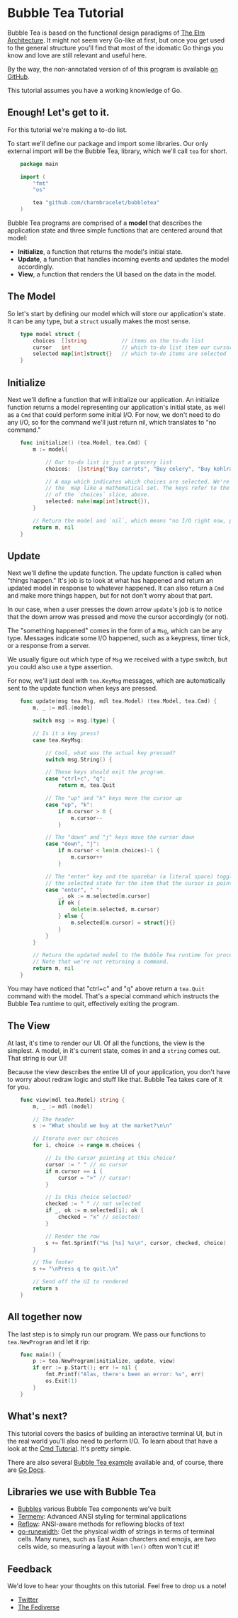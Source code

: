 # Bubble Tea Tutorial

Bubble Tea is based on the functional design paradigms of [The Elm
Architecture][elm]. It might not seem very Go-like at first, but once you get
used to the general structure you'll find that most of the idomatic Go things
you know and love are still relevant and useful here.

By the way, the non-annotated version of of this program is available
[on GitHub](https://github.com/charmbracelet/bubbletea/master/tutorials/basics).

This tutorial assumes you have a working knowledge of Go.

[elm]: https://guide.elm-lang.org/architecture/

## Enough! Let's get to it.

For this tutorial we're making a to-do list.

To start we'll define our package and import some libraries. Our only external
import will be the Bubble Tea, library, which we'll call `tea` for short.

```go
    package main

    import (
        "fmt"
        "os"

        tea "github.com/charmbracelet/bubbletea"
    )
```

Bubble Tea programs are comprised of a **model** that describes the application
state and three simple functions that are centered around that model:

* **Initialize**, a function that returns the model's initial state.
* **Update**, a function that handles incoming events and updates the model accordingly.
* **View**, a function that renders the UI based on the data in the model.

## The Model

So let's start by defining our model which will store our application's state.
It can be any type, but a `struct` usually makes the most sense.

```go
    type model struct {
        choices  []string           // items on the to-do list
        cursor   int                // which to-do list item our cursor is pointing at
        selected map[int]struct{}   // which to-do items are selected
    }
```

## Initialize

Next we'll define a function that will initialize our application. An
initialize function returns a model representing our application's initial
state, as well as a `Cmd` that could perform some initial I/O. For now, we
don't need to do any I/O, so for the command we'll just return nil, which
translates to "no command."

```go
    func initialize() (tea.Model, tea.Cmd) {
        m := model{

            // Our to-do list is just a grocery list
            choices:  []string{"Buy carrots", "Buy celery", "Buy kohlrabi"},

            // A map which indicates which choices are selected. We're using
            // the  map like a mathematical set. The keys refer to the indexes
            // of the `choices` slice, above.
            selected: make(map[int]struct{}),
        }

        // Return the model and `nil`, which means "no I/O right now, please."
        return m, nil
    }
```

## Update

Next we'll define the update function. The update function is called when
"things happen." It's job is to look at what has happened and return an updated
model in response to whatever happened. It can also return a `Cmd` and make
more things happen, but for not don't worry about that part.

In our case, when a user presses the down arrow `update`'s job is to notice
that the down arrow was pressed and move the cursor accordingly (or not).

The "something happened" comes in the form of a `Msg`, which can be any type.
Messages indicate some I/O happened, such as a keypress, timer tick, or
a response from a server.

We usually figure out which type of `Msg` we received with a type switch, but
you could also use a type assertion.

For now, we'll just deal with `tea.KeyMsg` messages, which are automatically
sent to the update function when keys are pressed.

```go
    func update(msg tea.Msg, mdl tea.Model) (tea.Model, tea.Cmd) {
        m, _ := mdl.(model)

        switch msg := msg.(type) {

        // Is it a key press?
        case tea.KeyMsg:

            // Cool, what was the actual key pressed?
            switch msg.String() {

            // These keys should exit the program.
            case "ctrl+c", "q":
                return m, tea.Quit

            // The "up" and "k" keys move the cursor up
            case "up", "k":
                if m.cursor > 0 {
                    m.cursor--
                }

            // The "down" and "j" keys move the cursor down
            case "down", "j":
                if m.cursor < len(m.choices)-1 {
                    m.cursor++
                }

            // The "enter" key and the spacebar (a literal space) toggle
            // the selected state for the item that the cursor is pointing at.
            case "enter", " ":
                _, ok := m.selected[m.cursor]
                if ok {
                    delete(m.selected, m.cursor)
                } else {
                    m.selected[m.cursor] = struct{}{}
                }
            }
        }

        // Return the updated model to the Bubble Tea runtime for processing.
        // Note that we're not returning a command.
        return m, nil
    }
```

You may have noticed that "ctrl+c" and "q" above return a `tea.Quit` command
with the model. That's a special command which instructs the Bubble Tea runtime
to quit, effectively exiting the program.

## The View

At last, it's time to render our UI. Of all the functions, the view is the
simplest. A model, in it's current state, comes in and a `string` comes out.
That string is our UI!

Because the view describes the entire UI of your application, you don't have
to worry about redraw logic and stuff like that. Bubble Tea takes care of it
for you.

```go
    func view(mdl tea.Model) string {
        m, _ := mdl.(model)

        // The header
        s := "What should we buy at the market?\n\n"

        // Iterate over our choices
        for i, choice := range m.choices {

            // Is the cursor pointing at this choice?
            cursor := " " // no cursor
            if m.cursor == i {
                cursor = ">" // cursor!
            }

            // Is this choice selected?
            checked := " " // not selected
            if _, ok := m.selected[i]; ok {
                checked = "x" // selected!
            }

            // Render the row
            s += fmt.Sprintf("%s [%s] %s\n", cursor, checked, choice)
        }

        // The footer
        s += "\nPress q to quit.\n"

        // Send off the UI to rendered
        return s
    }
```

## All together now

The last step is to simply run our program. We pass our functions to
`tea.NewProgram` and let it rip:

```go
    func main() {
        p := tea.NewProgram(initialize, update, view)
        if err := p.Start(); err != nil {
            fmt.Printf("Alas, there's been an error: %v", err)
            os.Exit(1)
        }
    }
```

## What's next?

This tutorial covers the basics of building an interactive terminal UI, but
in the real world you'll also need to perform I/O. To learn about that have a
look at the [Cmd Tutorial][cmd]. It's pretty simple.

There are also several [Bubble Tea example][examples] available and, of course,
there are [Go Docs][docs].

[cmd]: http://github.com/charmbracelet/bubbletea/tree/master/tutorials/cmds/
[examples]: http://github.com/charmbracelet/bubbletea/tree/master/examples
[docs]: https://pkg.go.dev/github.com/charmbracelet/glow?tab=doc

## Libraries we use with Bubble Tea

* [Bubbles][bubbles] various Bubble Tea components we've built
* [Termenv][termenv]: Advanced ANSI styling for terminal applications
* [Reflow][reflow]: ANSI-aware methods for reflowing blocks of text
* [go-runewidth][runewidth]: Get the physical width of strings in terms of terminal cells. Many runes, such as East Asian charcters and emojis, are two cells wide, so measuring a layout with `len()` often won't cut it!

[termenv]: https://github.com/muesli/termenv
[reflow]: https://github.com/muesli/reflow
[bubbles]: https://github.com/charmbracelet/bubbles
[runewidth]: https://github.com/mattn/go-runewidth

## Feedback

We'd love to hear your thoughts on this tutorial. Feel free to drop us a note!

* [Twitter](https://twitter.com/charmcli)
* [The Fediverse](https://mastodon.technology/@charm)
